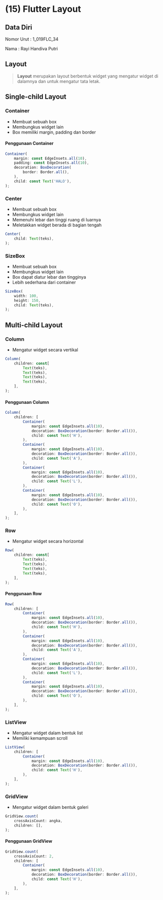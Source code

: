# (15) Flutter Layout
## Data Diri
Nomor Urut : 1_019FLC_34

Nama : Rayi Handiva Putri

## Layout
> **Layout** merupakan layout berbentuk widget yang mengatur widget di dalamnya dan untuk mengatur tata letak. 

## Single-child Layout
### Container
- Membuat sebuah box
- Membungkus widget lain
- Box memiliki margin, padding dan border

#### Penggunaan Container
```javascript
Container(
    margin: const EdgeInsets.all(10),
    padding: const EdgeInsets.all(10),
    decoration: BoxDecoration(
        border: Border.all(),
    ),
    child: const Text('HALO'),
);
```

### Center
- Membuat sebuah box
- Membungkus widget lain
- Memenuhi lebar dan tinggi ruang di luarnya
- Meletakkan widget berada di bagian tengah
```javascript
Center(
    child: Text(teks),
);
```

### SizeBox
- Membuat sebuah box
- Membungkus widget lain
- Box dapat diatur lebar dan tingginya
- Lebih sederhana dari container
```javascript
SizeBox(
    width: 100,
    height: 150,
    child: Text(teks),
);
```

## Multi-child Layout
### Column
- Mengatur widget secara vertikal
```javascript
Column(
    children: const[
        Text(teks),
        Text(teks),
        Text(teks),
        Text(teks),
    ],
);
```

#### Penggunaan Column
```javascript
Column(
    children: [
        Container(
            margin: const EdgeInsets.all(10),
            decoration: BoxDecoration(border: Border.all()),
            child: const Text('H'),
        ),
        Container(
            margin: const EdgeInsets.all(10),
            decoration: BoxDecoration(border: Border.all()),
            child: const Text('A'),
        ),
        Container(
            margin: const EdgeInsets.all(10),
            decoration: BoxDecoration(border: Border.all()),
            child: const Text('L'),
        ),
        Container(
            margin: const EdgeInsets.all(10),
            decoration: BoxDecoration(border: Border.all()),
            child: const Text('O'),
        ),
    ],
);
```

### Row
- Mengatur widget secara horizontal
```javascript
Row(
    children: const[
        Text(teks),
        Text(teks),
        Text(teks),
        Text(teks),
    ],
);
```

#### Penggunaan Row
```javascript
Row(
    children: [
        Container(
            margin: const EdgeInsets.all(10),
            decoration: BoxDecoration(border: Border.all()),
            child: const Text('H'),
        ),
        Container(
            margin: const EdgeInsets.all(10),
            decoration: BoxDecoration(border: Border.all()),
            child: const Text('A'),
        ),
        Container(
            margin: const EdgeInsets.all(10),
            decoration: BoxDecoration(border: Border.all()),
            child: const Text('L'),
        ),
        Container(
            margin: const EdgeInsets.all(10),
            decoration: BoxDecoration(border: Border.all()),
            child: const Text('O'),
        ),
    ],
);
```

### ListView
- Mengatur widget dalam bentuk list
- Memiliki kemampuan scroll
```javascript
ListView(
    children: [
        Container(
            margin: const EdgeInsets.all(10),
            decoration: BoxDecoration(border: Border.all()),
            child: const Text('H'),
        ),
    ],
);
```

### GridView
- Mengatur widget dalam bentuk galeri
```javascript
GridView.count(
    crossAxisCount: angka,
    children: [],
);
```

#### Penggunaan GridView
```javascript
GridView.count(
    crossAxisCount: 2,
    children: [
        Container(
            margin: const EdgeInsets.all(10),
            decoration: BoxDecoration(border: Border.all()),
            child: const Text('H'),
        ),
    ],
);
```
